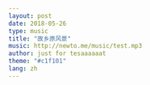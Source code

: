 ```yaml
---
layout: post
date: 2018-05-26
type: music
title: "故乡原风景"
music: http://newto.me/music/test.mp3
author: just for tesaaaaaat
theme: "#c1f101"
lang: zh
---
```


